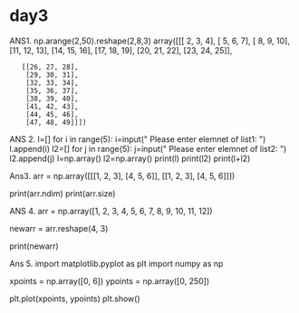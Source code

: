# day3
ANS1.
np.arange(2,50).reshape(2,8,3)
array([[[ 2,  3,  4],
        [ 5,  6,  7],
        [ 8,  9, 10],
        [11, 12, 13],
        [14, 15, 16],
        [17, 18, 19],
        [20, 21, 22],
        [23, 24, 25]],

       [[26, 27, 28],
        [29, 30, 31],
        [32, 33, 34],
        [35, 36, 37],
        [38, 39, 40],
        [41, 42, 43],
        [44, 45, 46],
        [47, 48, 49]]])

ANS 2.
l=[]
for i in range(5):
    i=input(" Please enter elemnet of list1: ")
    l.append(i)
l2=[]
for j in range(5):
    j=input(" Please enter elemnet of list2: ")
    l2.append(j)
l=np.array()
l2=np.array()
print(l)
print(l2)
print(l+l2)

Ans3.
arr = np.array([[[1, 2, 3], [4, 5, 6]], [[1, 2, 3], [4, 5, 6]]])

print(arr.ndim)
print(arr.size)

ANS 4.
arr = np.array([1, 2, 3, 4, 5, 6, 7, 8, 9, 10, 11, 12])

newarr = arr.reshape(4, 3)

print(newarr)

Ans 5.
import matplotlib.pyplot as plt
import numpy as np

xpoints = np.array([0, 6])
ypoints = np.array([0, 250])

plt.plot(xpoints, ypoints)
plt.show()
